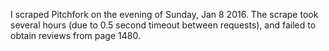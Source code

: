 I scraped Pitchfork on the evening of Sunday, Jan 8 2016. The scrape took several hours (due to 0.5 second timeout between requests), and failed to obtain reviews from page 1480.
